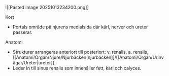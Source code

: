 ![[Pasted image 20251013234200.png]]

Kort
- Portals område på njurens medialsida där kärl, nerver och ureter passerar.

Anatomi
- Strukturer arrangeras anteriort till posteriort: v. renalis, a. renalis, [[Anatomi/Organ/Njure/Njurbäcken|njurbäcken]]/[[Anatomi/Organ/Urinvägar/Ureter|ureter]].
- Leder in till sinus renalis som innehåller fett, kärl och calyces.

